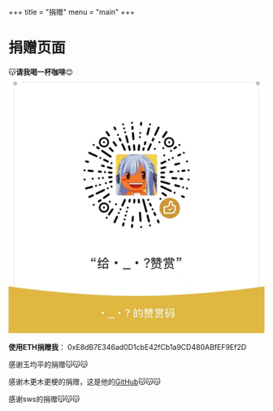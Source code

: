 +++
title = "捐赠"
menu = "main"
+++

# 捐赠页面

😽**请我喝一杯咖啡**😊
![image.jpg](https://raw.githubusercontent.com/zzz-k-k/picture/main/fbad904f2d12f2233d73c2e6bdd4f96.jpg)

**使用ETH捐赠我**：
0xE8dB7E346ad0D1cbE42fCb1a9CD480ABfEF9Ef2D



感谢玉均平的捐赠😽😽😽

感谢木更木更梗的捐赠，这是他的[GitHub](https://github.com/tsukiyou)😽😽😽

感谢sws的捐赠😽😽😽
